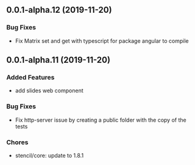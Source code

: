 ## 0.0.1-alpha.12 (2019-11-20)

### Bug Fixes

* Fix Matrix set and get with typescript for package angular to compile

## 0.0.1-alpha.11 (2019-11-20)

### Added Features

* add slides web component

### Bug Fixes

* Fix http-server issue by creating a public folder with the copy of the tests

### Chores

* stencil/core: update to 1.8.1 